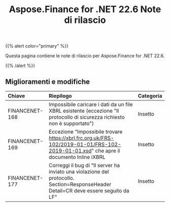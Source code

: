 ﻿---
title: Aspose.Finance for .NET 22.6 Note di rilascio
type: docs
weight: 30
url: /it/net/aspose-finance-for-net-22-6-release-notes/
---
{{% alert color="primary" %}}

Questa pagina contiene le note di rilascio per Aspose.Finance for .NET 22.6.

{{% /alert %}}

## **Miglioramenti e modifiche**

|**Chiave**|**Riepilogo**|**Categoria**|
|:- |:- |:- |
|FINANCENET-168| Impossibile caricare i dati da un file XBRL esistente (eccezione "Il protocollo di sicurezza richiesto non è supportato")|Insetto|
|FINANCENET-169| Eccezione "Impossibile trovare https://xbrl.frc.org.uk/FRS-102/2019-01-01/FRS-102-2019-01-01.xsd" che apre il documento Inline iXBRL|Insetto|
|FINANCENET-177| Correggi il bug di "Il server ha inviato una violazione del protocollo. Section=ResponseHeader Detail=CR deve essere seguito da LF"|Insetto|

